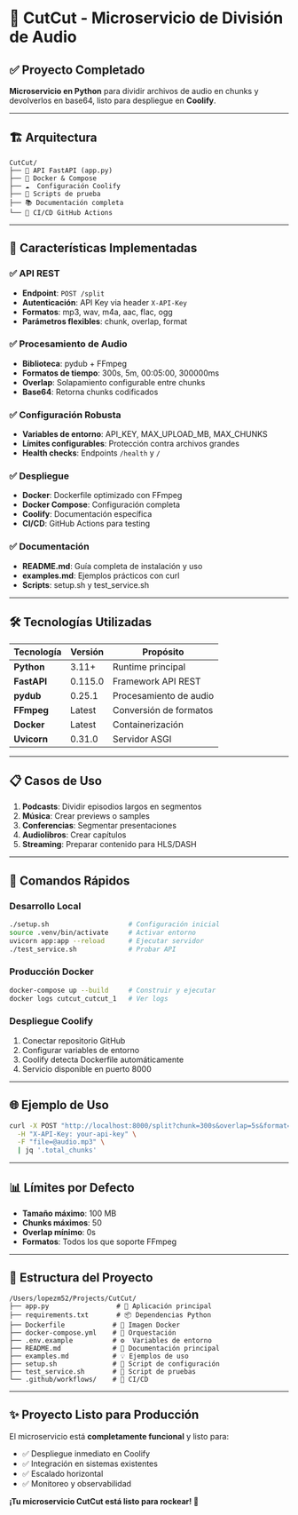 # 🎵 CutCut - Microservicio de División de Audio

## ✅ Proyecto Completado

**Microservicio en Python** para dividir archivos de audio en chunks y devolverlos en base64, listo para despliegue en **Coolify**.

---

## 🏗️ Arquitectura

```
CutCut/
├── 📱 API FastAPI (app.py)
├── 🐳 Docker & Compose
├── ☁️  Configuración Coolify
├── 🧪 Scripts de prueba
├── 📚 Documentación completa
└── 🔄 CI/CD GitHub Actions
```

---

## 🚀 Características Implementadas

### ✅ API REST
- **Endpoint**: `POST /split`
- **Autenticación**: API Key via header `X-API-Key`
- **Formatos**: mp3, wav, m4a, aac, flac, ogg
- **Parámetros flexibles**: chunk, overlap, format

### ✅ Procesamiento de Audio
- **Biblioteca**: pydub + FFmpeg
- **Formatos de tiempo**: 300s, 5m, 00:05:00, 300000ms
- **Overlap**: Solapamiento configurable entre chunks
- **Base64**: Retorna chunks codificados

### ✅ Configuración Robusta
- **Variables de entorno**: API_KEY, MAX_UPLOAD_MB, MAX_CHUNKS
- **Límites configurables**: Protección contra archivos grandes
- **Health checks**: Endpoints `/health` y `/`

### ✅ Despliegue
- **Docker**: Dockerfile optimizado con FFmpeg
- **Docker Compose**: Configuración completa
- **Coolify**: Documentación específica
- **CI/CD**: GitHub Actions para testing

### ✅ Documentación
- **README.md**: Guía completa de instalación y uso
- **examples.md**: Ejemplos prácticos con curl
- **Scripts**: setup.sh y test_service.sh

---

## 🛠️ Tecnologías Utilizadas

| Tecnología | Versión | Propósito |
|------------|---------|-----------|
| **Python** | 3.11+ | Runtime principal |
| **FastAPI** | 0.115.0 | Framework API REST |
| **pydub** | 0.25.1 | Procesamiento de audio |
| **FFmpeg** | Latest | Conversión de formatos |
| **Docker** | Latest | Containerización |
| **Uvicorn** | 0.31.0 | Servidor ASGI |

---

## 📋 Casos de Uso

1. **Podcasts**: Dividir episodios largos en segmentos
2. **Música**: Crear previews o samples
3. **Conferencias**: Segmentar presentaciones
4. **Audiolibros**: Crear capítulos
5. **Streaming**: Preparar contenido para HLS/DASH

---

## 🔧 Comandos Rápidos

### Desarrollo Local
```bash
./setup.sh                    # Configuración inicial
source .venv/bin/activate     # Activar entorno
uvicorn app:app --reload      # Ejecutar servidor
./test_service.sh             # Probar API
```

### Producción Docker
```bash
docker-compose up --build     # Construir y ejecutar
docker logs cutcut_cutcut_1   # Ver logs
```

### Despliegue Coolify
1. Conectar repositorio GitHub
2. Configurar variables de entorno
3. Coolify detecta Dockerfile automáticamente
4. Servicio disponible en puerto 8000

---

## 🌐 Ejemplo de Uso

```bash
curl -X POST "http://localhost:8000/split?chunk=300s&overlap=5s&format=mp3" \
  -H "X-API-Key: your-api-key" \
  -F "file=@audio.mp3" \
  | jq '.total_chunks'
```

---

## 📊 Límites por Defecto

- **Tamaño máximo**: 100 MB
- **Chunks máximos**: 50
- **Overlap mínimo**: 0s
- **Formatos**: Todos los que soporte FFmpeg

---

## 🔗 Estructura del Proyecto

```
/Users/lopezm52/Projects/CutCut/
├── app.py                 # 🎯 Aplicación principal
├── requirements.txt       # 📦 Dependencias Python
├── Dockerfile            # 🐳 Imagen Docker
├── docker-compose.yml    # 🔄 Orquestación
├── .env.example          # ⚙️  Variables de entorno
├── README.md             # 📖 Documentación principal
├── examples.md           # 💡 Ejemplos de uso
├── setup.sh              # 🚀 Script de configuración
├── test_service.sh       # 🧪 Script de pruebas
└── .github/workflows/    # 🔄 CI/CD
```

---

## ✨ Proyecto Listo para Producción

El microservicio está **completamente funcional** y listo para:
- ✅ Despliegue inmediato en Coolify
- ✅ Integración en sistemas existentes
- ✅ Escalado horizontal
- ✅ Monitoreo y observabilidad

**¡Tu microservicio CutCut está listo para rockear! 🎸**
